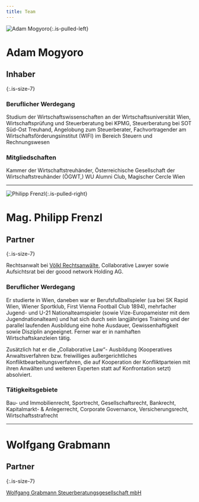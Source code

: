 ```yaml
---
title: Team
---
```



![Adam Mogyoro](/images/adam-mogyoro.jpg){:.is-pulled-left}

# Adam Mogyoro

## Inhaber
{:.is-size-7}

### Beruflicher Werdegang

Studium der Wirtschaftswissenschaften an der Wirtschaftsuniversität Wien, Wirtschaftsprüfung und Steuerberatung bei KPMG, Steuerberatung bei SOT Süd-Ost Treuhand, Angelobung zum Steuerberater, Fachvortragender am Wirtschaftsförderungsinstitut (WIFI) im Bereich Steuern und Rechnungswesen


### Mitgliedschaften

Kammer der Wirtschaftstreuhänder, Österreichische Gesellschaft der Wirtschaftstreuhänder (ÖGWT,) WU Alumni Club, Magischer Cercle Wien

---

![Philipp Frenzl](/images/philipp-frenzl.jpg){:.is-pulled-right}

# Mag. Philipp Frenzl

## Partner
{:.is-size-7}

Rechtsanwalt bei [Völkl Rechtsanwälte](http://www.ra-voelkl.at/c/5/pf/Mag_Philipp_Frenzl), Collaborative Lawyer sowie Aufsichtsrat bei der goood network Holding AG. 

### Beruflicher Werdegang

Er studierte in Wien, daneben war er Berufsfußballspieler (ua bei SK Rapid Wien, Wiener Sportklub, First Vienna Football Club 1894), mehrfacher Jugend- und U-21 Nationalteamspieler (sowie Vize-Europameister mit dem Jugendnationalteam) und hat sich durch sein langjähriges Training und der parallel laufenden Ausbildung eine hohe Ausdauer, Gewissenhaftigkeit sowie Disziplin angeeignet. Ferner war er in namhaften Wirtschaftskanzleien tätig. 

Zusätzlich hat er die „Collaborative Law“- Ausbildung (Kooperatives Anwaltsverfahren bzw. freiwilliges außergerichtliches Konfliktbearbeitungsverfahren, die auf Kooperation der Konfliktparteien mit ihren Anwälten und weiteren Experten statt auf Konfrontation setzt) absolviert. 

###  Tätigkeitsgebiete

Bau- und Immobilienrecht, Sportrecht, Gesellschaftsrecht, Bankrecht, Kapitalmarkt- & Anlegerrecht, Corporate Governance, Versicherungsrecht, Wirtschaftsstrafrecht


---

# Wolfgang Grabmann

## Partner
{:.is-size-7}

[Wolfgang Grabmann Steuerberatungsgesellschaft mbH](https://www.grabmann.at/)